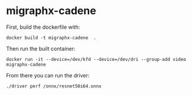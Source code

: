 # migraphx-cadene

First, build the dockerfile with:

    docker build -t migraphx-cadene  .

Then run the built container:

    docker run -it --device=/dev/kfd --device=/dev/dri --group-add video migraphx-cadene

From there you can run the driver:

    ./driver perf /onnx/resnet50i64.onnx

